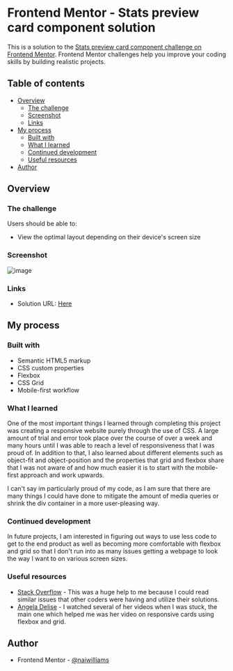 # Frontend Mentor - Stats preview card component solution

This is a solution to the [Stats preview card component challenge on Frontend Mentor](https://www.frontendmentor.io/challenges/stats-preview-card-component-8JqbgoU62). Frontend Mentor challenges help you improve your coding skills by building realistic projects. 

## Table of contents

- [Overview](#overview)
  - [The challenge](#the-challenge)
  - [Screenshot](#screenshot)
  - [Links](#links)
- [My process](#my-process)
  - [Built with](#built-with)
  - [What I learned](#what-i-learned)
  - [Continued development](#continued-development)
  - [Useful resources](#useful-resources)
- [Author](#author)

## Overview

### The challenge

Users should be able to:

- View the optimal layout depending
 on their device's screen size

### Screenshot

![image](https://user-images.githubusercontent.com/83989593/118915727-9588ba80-b8fb-11eb-90c2-7527c62d5748.png)

### Links

- Solution URL: [Here](https://naiwilliams.github.io/Stats-Preview-Card-Component/)

## My process

### Built with

- Semantic HTML5 markup
- CSS custom properties
- Flexbox
- CSS Grid
- Mobile-first workflow

### What I learned

One of the most important things I learned through completing this project was creating a responsive website purely through the use of CSS. A large amount of trial and error took place over the course of over a week and many hours until I was able to reach a level of responsiveness that I was proud of. In addition to that, I also learned about different elements such as object-fit and object-position and the properties that grid and flexbox share that I was not aware of and how much easier it is to start with the mobile-first approach and work upwards.

I can't say im particularly proud of my code, as I am sure that there are many things I could have done to mitigate the amount of media queries or shrink the div container in a more user-pleasing way.


### Continued development

In future projects, I am interested in figuring out ways to use less code to get to the end product as well as becoming more comfortable with flexbox and grid so that I don't run into as many issues getting a webpage to look the way I want to on various screen sizes.

### Useful resources

- [Stack Overflow](https://stackoverflow.com/) - This was a huge help to me because I could read similar issues that other coders were having and utilize their solutions.
- [Angela Delise](https://www.youtube.com/channel/UC_TjoSnaI3CTgIgmSn3rruA) - I watched several of her videos when I was stuck, the main one which helped me was her video on responsive cards using flexbox and grid.


## Author

- Frontend Mentor - [@naiwilliams](https://www.frontendmentor.io/profile/naiwilliams)

